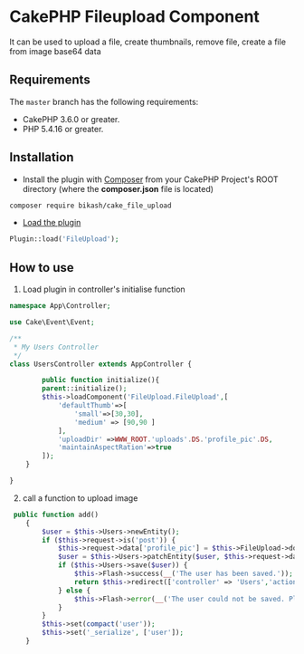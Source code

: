 # CakePHP Fileupload Component 

It can be used to upload a file, create thumbnails, remove file, create a file from image base64 data

## Requirements

The `master` branch has the following requirements:

* CakePHP 3.6.0 or greater.
* PHP 5.4.16 or greater.


## Installation

* Install the plugin with [Composer](https://getcomposer.org/) from your CakePHP Project's ROOT directory (where the **composer.json** file is located)
```sh
composer require bikash/cake_file_upload
```

* [Load the plugin](http://book.cakephp.org/3.0/en/plugins.html#loading-a-plugin)
```php
Plugin::load('FileUpload');
```


## How to use

1. Load plugin in controller's initialise function

```php
namespace App\Controller;

use Cake\Event\Event;

/**
 * My Users Controller 
 */
class UsersController extends AppController {

        public function initialize(){
        parent::initialize();
        $this->loadComponent('FileUpload.FileUpload',[
            'defaultThumb'=>[
                'small'=>[30,30],
                'medium' => [90,90 ]
            ],
            'uploadDir' =>WWW_ROOT.'uploads'.DS.'profile_pic'.DS,
            'maintainAspectRation'=>true
        ]);
    }

}
```

2. call a function to upload image

```php
 public function add()
    {
        $user = $this->Users->newEntity();
        if ($this->request->is('post')) {
            $this->request->data['profile_pic'] = $this->FileUpload->doFileUpload($this->request->data['profile_pic']);
            $user = $this->Users->patchEntity($user, $this->request->data);
            if ($this->Users->save($user)) {
                $this->Flash->success(__('The user has been saved.'));
                return $this->redirect(['controller' => 'Users','action' => 'index']);
            } else {
                $this->Flash->error(__('The user could not be saved. Please, try again.'));
            }
        }
        $this->set(compact('user'));
        $this->set('_serialize', ['user']);
    }
```

